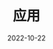 ---
title: 应用
icon: software
date: 2022-10-22
index: false
category:
  - 教程
  - 应用
tag:
  - 教程
article: false
---